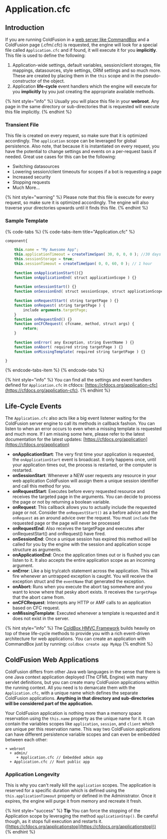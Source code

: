 # Application.cfc

## Introduction

If you are running ColdFusion in a [web server like CommandBox](https://commandbox.ortusbooks.com/embedded-server) and a ColdFusion page \(.cfm/.cfc\)  is requested, the engine will look for a special file called `Application.cfc` and if found, it will execute it for you **implicitly**.  This file is used to define the following:

1. Application-wide settings, default variables, session/client storages, file mappings, datasources, style settings, ORM settings and so much more. These are created by placing them in the `this` scope and in the pseudo-constructor of the object.
2. Application **life-cycle** event handlers which the engine will execute for you **implicitly** by you just creating the appropriate available methods.

{% hint style="info" %}
Usually you will place this file in your **webroot**.  Any page in the same directory or sub-directories that is requested will execute this file implicitly.
{% endhint %}

### Transient File

This file is created on every request, so make sure that it is optimized accordingly.  The `application` scope can be leveraged for global persistence.  Also note, that because it is instantiated on every request, you have the potential to change settings and events on a per-request basis if needed.  Great use cases for this can be the following:

* Switching datasources
* Lowering session/client timeouts for scopes if a bot is requesting a page
* Increased security
* Stopping requests
* Much More...

{% hint style="warning" %}
Please note that this file is execute for every request, so make sure it is optimized accordingly.  The engine will also traverse your directories upwards until it finds this file.
{% endhint %}

### Sample Template

{% code-tabs %}
{% code-tabs-item title="Application.cfc" %}
```javascript
component{

    this.name = "My Awesome App";
    this.applicationTimeout = createTimeSpan( 30, 0, 0, 0 ); //30 days
    this.sessionStorage = true;
    this.sessionTimeout = createTimeSpan( 0, 0, 60, 0 ); // 1 hour
    
    function onApplicationStart(){}
    function onApplicationEnd( struct applicationScope ) {}
    
    function onSessionStart() {}
    function onSessionEnd( struct sessionScope, struct applicationScope ) {}
    
    function onRequestStart( string targetPage ) {}
    function onRequest( string targetPage ) {
        include arguments.targetPage;
    }
    function onRequestEnd() {}
    function onCFCRequest( cfcname, method, struct args) { 
        return;
    } 
    
    function onError( any Exception, string EventName ) {}
    function onAbort( required string targetPage ) {} 
    function onMissingTemplate( required string targetPage ) {}

}
```
{% endcode-tabs-item %}
{% endcode-tabs %}

{% hint style="info" %}
You can find all the settings and event handlers defined for `Application.cfc` in cfdocs: [https://cfdocs.org/application-cfc](https://cfdocs.org/application-cfc). 
{% endhint %}

## Life-Cycle Events

The `Application.cfc` also acts like a big event listener waiting for the ColdFusion server engine to call its methods in callback fashion.  You can listen to when an error occurs to even when a missing template is requested and much more.  If I am missing some here, please refer to the latest documentation for the latest updates: [https://cfdocs.org/application](https://cfdocs.org/application)

* **onApplicationStart**: The very first time your application is requested, the `onApplicationStart` event is broadcast. It only happens once, until your application times out, the process is restarted, or the computer is restarted.
* **onSessionStart**: Whenever a NEW user requests any resource in your web application ColdFusion will assign them a unique session identifier and call this method for you.
* **onRequestStart**: Executes before every requested resource and receives the targeted page in the arguments.  You can decide to process the page or not by returning a boolean variable.
* **onRequest**: This callback allows you to actually include the requested page or not. Consider the `onRequestStart()` as a before advice and the `onRequest` as an around advice over the request. You must `include` the requested page or the page will never be processed
* **onRequestEnd**: Also receives the targetPage and executes after onRequestStart\(\) and onRequest\(\) have fired.
* **onSessionEnd**: Once a unique session has expired this method will be called for you by the engine with the session and application scope structure as arguments.
* **onApplicationEnd**: Once the application times out or is flushed you can listen to it. It also accepts the entire application scope as an incoming argument.
* **onError**: Like a big try/catch statement across the application.  This will fire whenever an untrapped exception is caught.  You will receive the exception struct and the `eventName` that generated the exception.
* **onAbort:** Runs when you execute the abort tag somewhere and you want to know where that pesky abort exists. It receives the `targetPage` that the abort came from.
* **onCFCRequest**: Intercepts any HTTP or AMF calls to an application based on CFC request.
* **onMissingTemplate**: Executed whenever a template is requested and it does not exist in the server.

{% hint style="info" %}
The [ColdBox HMVC Framework](https://www.coldbox.org) builds heavily on top of these life-cycle methods to provide you with a rich event-driven architecture for web applications. You can create an application with CommandBox just by running: `coldbox create app MyApp`
{% endhint %}

## ColdFusion Web Applications

ColdFusion differs from other Java web languages in the sense that there is one Java context application deployed \(The CFML Engine\) with many servlet definitions, but you can create many ColdFusion applications within the running context.  All you need is to demarcate them with the `Application.cfc`, with a unique name which defines the separate ColdFusion applications.  **Anything in that directory and sub-directories will be considered part of the application.**

Your ColdFusion application is nothing more than a memory space reservation using the `this.name` property as the unique name for it.  It can contain the variables scopes like `application`, `session`, and `client` which are unique per this reservation name. This way two ColdFusion applications can have different persistence variable scopes and can even be embedded between each other:

```text
+ webroot
  + admin/
     + Application.cfc // Embedded admin app
  + Application.cfc // Root public app
```

### Application Longevity

This is why you can't really kill the `application` scopes. The application is reserved for a specific duration which is defined using the `this.applicationTimeout` property or defined in the Administrator. Once it expires, the engine will purge it from memory and recreate it fresh.

{% hint style="success" %}
**Tip** You can force the stopping of the Application scope by leveraging the method `applicationStop()`.  Be careful though, as it stops full execution and restarts it. \([https://cfdocs.org/applicationstop](https://cfdocs.org/applicationstop)\)
{% endhint %}





